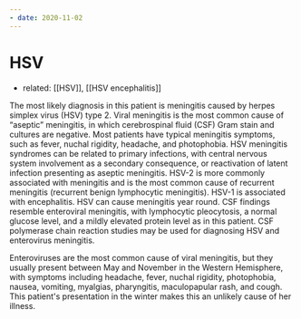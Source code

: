 ```yaml
---
- date: 2020-11-02
---
```


# HSV

- related: [[HSV]], [[HSV encephalitis]]

<!-- HSV vs enterovirus meningitis -->

The most likely diagnosis in this patient is meningitis caused by herpes simplex virus (HSV) type 2. Viral meningitis is the most common cause of “aseptic” meningitis, in which cerebrospinal fluid (CSF) Gram stain and cultures are negative. Most patients have typical meningitis symptoms, such as fever, nuchal rigidity, headache, and photophobia. HSV meningitis syndromes can be related to primary infections, with central nervous system involvement as a secondary consequence, or reactivation of latent infection presenting as aseptic meningitis. HSV-2 is more commonly associated with meningitis and is the most common cause of recurrent meningitis (recurrent benign lymphocytic meningitis). HSV-1 is associated with encephalitis. HSV can cause meningitis year round. CSF findings resemble enteroviral meningitis, with lymphocytic pleocytosis, a normal glucose level, and a mildly elevated protein level as in this patient. CSF polymerase chain reaction studies may be used for diagnosing HSV and enterovirus meningitis.

Enteroviruses are the most common cause of viral meningitis, but they usually present between May and November in the Western Hemisphere, with symptoms including headache, fever, nuchal rigidity, photophobia, nausea, vomiting, myalgias, pharyngitis, maculopapular rash, and cough. This patient's presentation in the winter makes this an unlikely cause of her illness.

